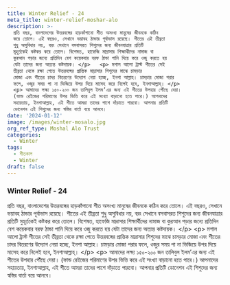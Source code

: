 ```yaml
---
title: Winter Relief - 24
meta_title: winter-relief-moshar-alo
description: >-
  প্রতি বছর, বাংলাদেশের উত্তরবঙ্গের হাড়কাঁপানো শীত অসংখ্য মানুষের জীবনকে কঠিন
  করে তোলে। এই বছরও, সেখানে ভয়াবহ ঠান্ডার পূর্বাভাস রয়েছে। শীতের এই তীব্রতা
  শুধু অসুবিধার নয়, বরং সেখানে বসবাসরত শিশুদের জন্য জীবনযাত্রার প্রতিটি
  মুহূর্তকেই কষ্টকর করে তোলে। বিশেষত, হাফেজি মাদ্রাসার শিক্ষার্থীদের নামাজ বা
  কুরআন পড়ার জন্যে প্রতিদিন বেশ কয়েকবার বরফ ঠান্ডা পানি দিয়ে করে ওজু করতে হয়
  যেটা তাদের জন্য অত্যন্ত কষ্টদায়ক। </p>   <p> মশাল আলো ট্রাস্ট শীতের সেই
  তীব্রতা থেকে রক্ষা পেতে উত্তরবঙ্গের প্রান্তিক মাদ্রাসার শিশুদের মাঝে চামড়ার
  মোজা এবং শীতের চাদর বিতরণের উদ্যোগ নেয়া হচ্ছে, ইনশা আল্লাহ। চামড়ার মোজা পরার
  ফলে, ওজুর সময় পা না ভিজিয়ে উপর দিয়ে মাসেহ করে নিলেই হবে, ইনশাআল্লাহ্‌। </p>  
  <p> আমাদের লক্ষ্য ১৫০-২০০ জন তালিবুল ইলম’এর জন্য এই শীতের উপহার পৌঁছে দেয়া।
  (ফান্ড রেইজের পরিমাণের উপর ভিত্তি করে এই সংখ্যা বাড়ানো হতে পারে।) আপনাদের
  সহায়তায়, ইনশাআল্লাহ, এই শীতে আমরা তাদের পাশে দাঁড়াতে পারবো। আপনার প্রতিটি
  ডোনেশন এই শিশুদের জন্য স্বস্তির বার্তা বয়ে আনবে।
date: '2024-01-12'
image: /images/winter-mosalo.jpg
org_ref_type: Moshal Alo Trust
categories:
  - Winter
tags:
  - শীতকাল
  - Winter
draft: false
---
```

### Winter Relief - 24

প্রতি বছর, বাংলাদেশের উত্তরবঙ্গের হাড়কাঁপানো শীত অসংখ্য মানুষের জীবনকে কঠিন করে তোলে। এই বছরও, সেখানে ভয়াবহ ঠান্ডার পূর্বাভাস রয়েছে। শীতের এই তীব্রতা শুধু অসুবিধার নয়, বরং সেখানে বসবাসরত শিশুদের জন্য জীবনযাত্রার প্রতিটি মুহূর্তকেই কষ্টকর করে তোলে। বিশেষত, হাফেজি মাদ্রাসার শিক্ষার্থীদের নামাজ বা কুরআন পড়ার জন্যে প্রতিদিন বেশ কয়েকবার বরফ ঠান্ডা পানি দিয়ে করে ওজু করতে হয় যেটা তাদের জন্য অত্যন্ত কষ্টদায়ক। \</p>   \<p> মশাল আলো ট্রাস্ট শীতের সেই তীব্রতা থেকে রক্ষা পেতে উত্তরবঙ্গের প্রান্তিক মাদ্রাসার শিশুদের মাঝে চামড়ার মোজা এবং শীতের চাদর বিতরণের উদ্যোগ নেয়া হচ্ছে, ইনশা আল্লাহ। চামড়ার মোজা পরার ফলে, ওজুর সময় পা না ভিজিয়ে উপর দিয়ে মাসেহ করে নিলেই হবে, ইনশাআল্লাহ্‌। \</p>   \<p> আমাদের লক্ষ্য ১৫০-২০০ জন তালিবুল ইলম’এর জন্য এই শীতের উপহার পৌঁছে দেয়া। (ফান্ড রেইজের পরিমাণের উপর ভিত্তি করে এই সংখ্যা বাড়ানো হতে পারে।) আপনাদের সহায়তায়, ইনশাআল্লাহ, এই শীতে আমরা তাদের পাশে দাঁড়াতে পারবো। আপনার প্রতিটি ডোনেশন এই শিশুদের জন্য স্বস্তির বার্তা বয়ে আনবে।
